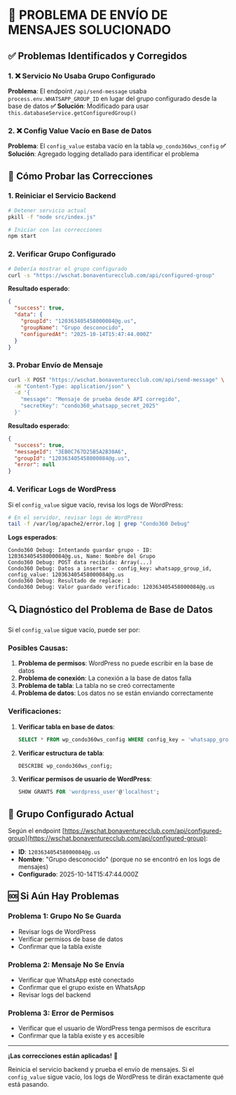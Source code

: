 # 🔧 **PROBLEMA DE ENVÍO DE MENSAJES SOLUCIONADO**

## ✅ **Problemas Identificados y Corregidos**

### 1. **❌ Servicio No Usaba Grupo Configurado**
**Problema**: El endpoint `/api/send-message` usaba `process.env.WHATSAPP_GROUP_ID` en lugar del grupo configurado desde la base de datos
**✅ Solución**: Modificado para usar `this.databaseService.getConfiguredGroup()`

### 2. **❌ Config Value Vacío en Base de Datos**
**Problema**: El `config_value` estaba vacío en la tabla `wp_condo360ws_config`
**✅ Solución**: Agregado logging detallado para identificar el problema

## 🚀 **Cómo Probar las Correcciones**

### 1. **Reiniciar el Servicio Backend**
```bash
# Detener servicio actual
pkill -f "node src/index.js"

# Iniciar con las correcciones
npm start
```

### 2. **Verificar Grupo Configurado**
```bash
# Debería mostrar el grupo configurado
curl -s "https://wschat.bonaventurecclub.com/api/configured-group"
```

**Resultado esperado**:
```json
{
  "success": true,
  "data": {
    "groupId": "120363405458000084@g.us",
    "groupName": "Grupo desconocido",
    "configuredAt": "2025-10-14T15:47:44.000Z"
  }
}
```

### 3. **Probar Envío de Mensaje**
```bash
curl -X POST "https://wschat.bonaventurecclub.com/api/send-message" \
  -H "Content-Type: application/json" \
  -d '{
    "message": "Mensaje de prueba desde API corregido",
    "secretKey": "condo360_whatsapp_secret_2025"
  }'
```

**Resultado esperado**:
```json
{
  "success": true,
  "messageId": "3EB0C767D25B5A2B30A6",
  "groupId": "120363405458000084@g.us",
  "error": null
}
```

### 4. **Verificar Logs de WordPress**
Si el `config_value` sigue vacío, revisa los logs de WordPress:
```bash
# En el servidor, revisar logs de WordPress
tail -f /var/log/apache2/error.log | grep "Condo360 Debug"
```

**Logs esperados**:
```
Condo360 Debug: Intentando guardar grupo - ID: 120363405458000084@g.us, Name: Nombre del Grupo
Condo360 Debug: POST data recibida: Array(...)
Condo360 Debug: Datos a insertar - config_key: whatsapp_group_id, config_value: 120363405458000084@g.us
Condo360 Debug: Resultado de replace: 1
Condo360 Debug: Valor guardado verificado: 120363405458000084@g.us
```

## 🔍 **Diagnóstico del Problema de Base de Datos**

Si el `config_value` sigue vacío, puede ser por:

### **Posibles Causas**:
1. **Problema de permisos**: WordPress no puede escribir en la base de datos
2. **Problema de conexión**: La conexión a la base de datos falla
3. **Problema de tabla**: La tabla no se creó correctamente
4. **Problema de datos**: Los datos no se están enviando correctamente

### **Verificaciones**:
1. **Verificar tabla en base de datos**:
   ```sql
   SELECT * FROM wp_condo360ws_config WHERE config_key = 'whatsapp_group_id';
   ```

2. **Verificar estructura de tabla**:
   ```sql
   DESCRIBE wp_condo360ws_config;
   ```

3. **Verificar permisos de usuario de WordPress**:
   ```sql
   SHOW GRANTS FOR 'wordpress_user'@'localhost';
   ```

## 🎯 **Grupo Configurado Actual**

Según el endpoint [https://wschat.bonaventurecclub.com/api/configured-group](https://wschat.bonaventurecclub.com/api/configured-group):

- **ID**: `120363405458000084@g.us`
- **Nombre**: "Grupo desconocido" (porque no se encontró en los logs de mensajes)
- **Configurado**: 2025-10-14T15:47:44.000Z

## 🆘 **Si Aún Hay Problemas**

### **Problema 1: Grupo No Se Guarda**
- Revisar logs de WordPress
- Verificar permisos de base de datos
- Confirmar que la tabla existe

### **Problema 2: Mensaje No Se Envía**
- Verificar que WhatsApp esté conectado
- Confirmar que el grupo existe en WhatsApp
- Revisar logs del backend

### **Problema 3: Error de Permisos**
- Verificar que el usuario de WordPress tenga permisos de escritura
- Confirmar que la tabla existe y es accesible

---

**¡Las correcciones están aplicadas!** 🎉

Reinicia el servicio backend y prueba el envío de mensajes. Si el `config_value` sigue vacío, los logs de WordPress te dirán exactamente qué está pasando.
